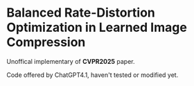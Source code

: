 # Balanced Rate-Distortion Optimization in Learned Image Compression

Unoffical implementary of **CVPR2025** paper.

Code offered by ChatGPT4.1, haven't tested or modified yet.